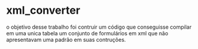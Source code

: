 # xml_converter
o objetivo desse trabalho foi contruir um código que conseguisse compilar em uma unica tabela um conjunto de formulários em xml que não apresentavam uma padrão em suas contruções.
